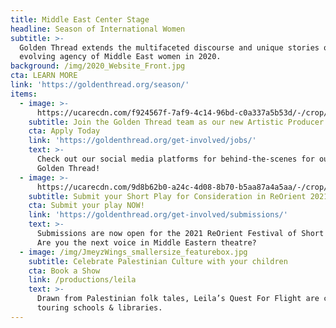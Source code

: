 ```yaml
---
title: Middle East Center Stage
headline: Season of International Women
subtitle: >-
  Golden Thread extends the multifaceted discourse and unique stories of the
  evolving agency of Middle East women in 2020.
background: /img/2020_Website_Front.jpg
cta: LEARN MORE
link: 'https://goldenthread.org/season/'
items:
  - image: >-
      https://ucarecdn.com/f924567f-7af9-4c14-96bd-c0a337a5b53d/-/crop/4032x1856/0,520/-/preview/
    subtitle: Join the Golden Thread team as our new Artistic Producer
    cta: Apply Today
    link: 'https://goldenthread.org/get-involved/jobs/'
    text: >-
      Check out our social media platforms for behind-the-scenes for our life at
      Golden Thread!
  - image: >-
      https://ucarecdn.com/9d8b62b0-a24c-4d08-8b70-b5aa87a4a5aa/-/crop/3995x2455/0,281/-/preview/
    subtitle: Submit your Short Play for Consideration in ReOrient 2021
    cta: Submit your play NOW!
    link: 'https://goldenthread.org/get-involved/submissions/'
    text: >-
      Submissions are now open for the 2021 ReOrient Festival of Short Plays.
      Are you the next voice in Middle Eastern theatre?
  - image: /img/JmeyzWings_smallersize_featurebox.jpg
    subtitle: Celebrate Palestinian Culture with your children
    cta: Book a Show
    link: /productions/leila
    text: >-
      Drawn from Palestinian folk tales, Leila’s Quest For Flight are currently
      touring schools & libraries.
---
```


